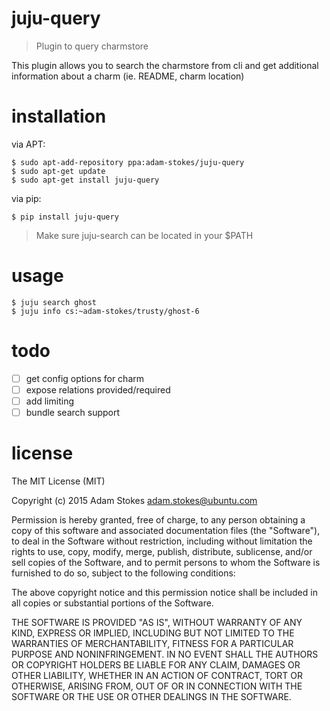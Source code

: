 # juju-query
> Plugin to query charmstore

This plugin allows you to search the charmstore from cli and get additional
information about a charm (ie. README, charm location)


# installation

via APT:
```
$ sudo apt-add-repository ppa:adam-stokes/juju-query
$ sudo apt-get update
$ sudo apt-get install juju-query
```

via pip:
```
$ pip install juju-query
```
> Make sure juju-search can be located in your $PATH

# usage

```
$ juju search ghost
$ juju info cs:~adam-stokes/trusty/ghost-6
```

# todo

- [ ] get config options for charm
- [ ] expose relations provided/required
- [ ] add limiting
- [ ] bundle search support

# license

The MIT License (MIT)

Copyright (c) 2015 Adam Stokes <adam.stokes@ubuntu.com>

Permission is hereby granted, free of charge, to any person obtaining a copy
of this software and associated documentation files (the "Software"), to deal
in the Software without restriction, including without limitation the rights
to use, copy, modify, merge, publish, distribute, sublicense, and/or sell
copies of the Software, and to permit persons to whom the Software is
furnished to do so, subject to the following conditions:

The above copyright notice and this permission notice shall be included in
all copies or substantial portions of the Software.

THE SOFTWARE IS PROVIDED "AS IS", WITHOUT WARRANTY OF ANY KIND, EXPRESS OR
IMPLIED, INCLUDING BUT NOT LIMITED TO THE WARRANTIES OF MERCHANTABILITY,
FITNESS FOR A PARTICULAR PURPOSE AND NONINFRINGEMENT. IN NO EVENT SHALL THE
AUTHORS OR COPYRIGHT HOLDERS BE LIABLE FOR ANY CLAIM, DAMAGES OR OTHER
LIABILITY, WHETHER IN AN ACTION OF CONTRACT, TORT OR OTHERWISE, ARISING FROM,
OUT OF OR IN CONNECTION WITH THE SOFTWARE OR THE USE OR OTHER DEALINGS IN
THE SOFTWARE.

